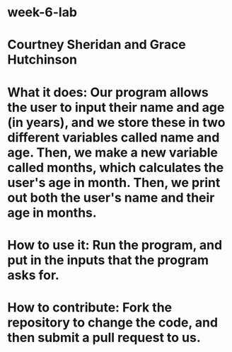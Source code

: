 # week-6-lab
# Courtney Sheridan and Grace Hutchinson

# What it does: Our program allows the user to input their name and age (in years), and we store these in two different variables called name and age. Then, we make a new variable called months, which calculates the user's age in month. Then, we print out both the user's name and their age in months.

# How to use it: Run the program, and put in the inputs that the program asks for. 

# How to contribute: Fork the repository to change the code, and then submit a pull request to us. 
